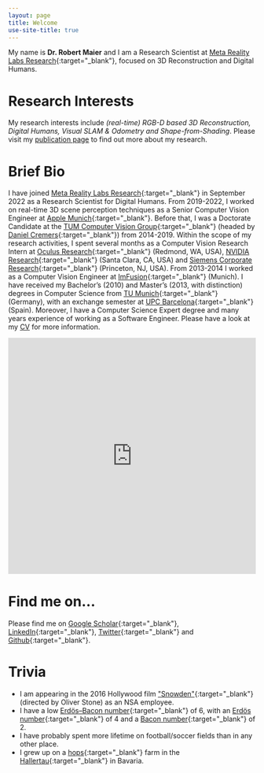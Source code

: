 ```yaml
---
layout: page
title: Welcome
use-site-title: true
---
```


My name is **Dr. Robert Maier** and I am a Research Scientist at [Meta Reality Labs Research](https://tech.fb.com/ar-vr/){:target="_blank"}, focused on 3D Reconstruction and Digital Humans.

# Research Interests
My research interests include *(real-time) RGB-D based 3D Reconstruction, Digital Humans, Visual SLAM & Odometry and Shape-from-Shading*. Please visit my [publication page](http://www.rmaier.net/publications/) to find out more about my research.

# Brief Bio
I have joined [Meta Reality Labs Research](https://tech.fb.com/ar-vr/){:target="_blank"} in September 2022 as a Research Scientist for Digital Humans. From 2019-2022, I worked on real-time 3D scene perception techniques as a Senior Computer Vision Engineer at [Apple Munich](https://www.apple.com/){:target="_blank"}. Before that, I was a Doctorate Candidate at the [TUM Computer Vision Group](http://vision.in.tum.de/){:target="_blank"} (headed by [Daniel Cremers](https://vision.in.tum.de/members/cremers){:target="_blank"}) from 2014-2019. Within the scope of my research activities, I spent several months as a Computer Vision Research Intern at [Oculus Research](https://www.oculus.com/research/){:target="_blank"} (Redmond, WA, USA), [NVIDIA Research](https://research.nvidia.com/){:target="_blank"} (Santa Clara, CA, USA) and [Siemens Corporate Research](http://www.usa.siemens.com/en/about_us/research/home.htm){:target="_blank"} (Princeton, NJ, USA). From 2013-2014 I worked as a Computer Vision Engineer at [ImFusion](http://www.imfusion.de/){:target="_blank"} (Munich).
I have received my Bachelor’s (2010) and Master’s (2013, with distinction) degrees in Computer Science from [TU Munich](https://www.tum.de){:target="_blank"} (Germany), with an exchange semester at [UPC Barcelona](http://www.upc.edu/){:target="_blank"} (Spain). Moreover, I have a Computer Science Expert degree and many years experience of working as a Software Engineer. Please have a look at my [CV](http://www.rmaier.net/cv/) for more information.

<div class="sketchfab-embed-wrapper" style="width:100%; text-align:center">
<iframe style="width:100%; height:480px" src="https://sketchfab.com/models/80261d76f34e47ff96b9201f268ebbdd/embed" frameborder="0" allow="autoplay; fullscreen; vr" mozallowfullscreen="true" webkitallowfullscreen="true"></iframe>
</div>

# Find me on…
Please find me on [Google Scholar](https://scholar.google.de/citations?user=JoLgWjkAAAAJ){:target="_blank"}, [LinkedIn](https://www.linkedin.com/in/robertmaier7){:target="_blank"}, [Twitter](http://twitter.com/robertmaier){:target="_blank"} and [Github](http://github.com/robmaier/){:target="_blank"}.

# Trivia
* I am appearing in the 2016 Hollywood film ["Snowden"](http://www.imdb.com/title/tt3774114/){:target="_blank"} (directed by Oliver Stone) as an NSA employee.
* I have a low [Erdös–Bacon number](https://en.wikipedia.org/wiki/Erd%C5%91s%E2%80%93Bacon_number){:target="_blank"} of 6, with an [Erdös number](https://en.wikipedia.org/wiki/Erd%C5%91s_number){:target="_blank"} of 4 and a [Bacon number](https://en.wikipedia.org/wiki/Six_Degrees_of_Kevin_Bacon#Bacon_numbers){:target="_blank"} of 2.
* I have probably spent more lifetime on football/soccer fields than in any other place.
* I grew up on a [hops](https://en.wikipedia.org/wiki/Hops){:target="_blank"} farm in the [Hallertau](https://en.wikipedia.org/wiki/Hallertau){:target="_blank"} in Bavaria.
